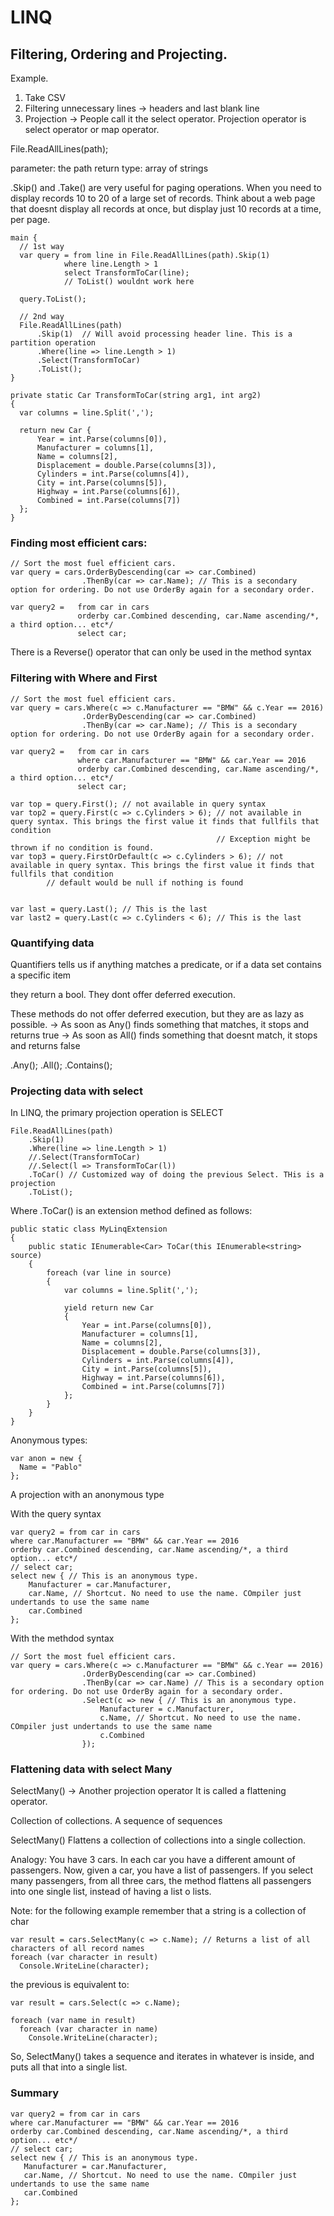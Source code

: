 # LINQ

## Filtering, Ordering and Projecting.

Example.

  1. Take CSV
  2. Filtering unnecessary lines -> headers and last blank line
  3. Projection -> People call it the select operator.
      Projection operator is select operator or map operator.


File.ReadAllLines(path);

  parameter:  the path
  return type: array of strings

.Skip() and .Take() are very useful for paging operations. When you need to display records 10 to 20 of a large set of records. Think about a web page that doesnt display all records at once, but display just 10 records at a time, per page.

```
main {
  // 1st way
  var query = from line in File.ReadAllLines(path).Skip(1)
            where line.Length > 1
            select TransformToCar(line);
            // ToList() wouldnt work here

  query.ToList();

  // 2nd way
  File.ReadAllLines(path)
      .Skip(1)  // Will avoid processing header line. This is a partition operation
      .Where(line => line.Length > 1)
      .Select(TransformToCar)
      .ToList();
}

private static Car TransformToCar(string arg1, int arg2)
{
  var columns = line.Split(',');

  return new Car {
      Year = int.Parse(columns[0]),
      Manufacturer = columns[1],
      Name = columns[2],
      Displacement = double.Parse(columns[3]),
      Cylinders = int.Parse(columns[4]),
      City = int.Parse(columns[5]),
      Highway = int.Parse(columns[6]),
      Combined = int.Parse(columns[7])
  };
}
```

### Finding most efficient cars:

```
// Sort the most fuel efficient cars.
var query = cars.OrderByDescending(car => car.Combined)
                .ThenBy(car => car.Name); // This is a secondary option for ordering. Do not use OrderBy again for a secondary order.

var query2 =   from car in cars
               orderby car.Combined descending, car.Name ascending/*, a third option... etc*/
               select car;
```

There is a Reverse() operator that can only be used in the method syntax

### Filtering with Where and First

```
// Sort the most fuel efficient cars.
var query = cars.Where(c => c.Manufacturer == "BMW" && c.Year == 2016)
                .OrderByDescending(car => car.Combined)
                .ThenBy(car => car.Name); // This is a secondary option for ordering. Do not use OrderBy again for a secondary order.

var query2 =   from car in cars
               where car.Manufacturer == "BMW" && car.Year == 2016
               orderby car.Combined descending, car.Name ascending/*, a third option... etc*/
               select car;

var top = query.First(); // not available in query syntax
var top2 = query.First(c => c.Cylinders > 6); // not available in query syntax. This brings the first value it finds that fullfils that condition
                                              // Exception might be thrown if no condition is found.    
var top3 = query.FirstOrDefault(c => c.Cylinders > 6); // not available in query syntax. This brings the first value it finds that fullfils that condition
        // default would be null if nothing is found


var last = query.Last(); // This is the last
var last2 = query.Last(c => c.Cylinders < 6); // This is the last
```

### Quantifying data

Quantifiers tells us if anything matches a predicate, or if a data set contains a specific item

they return a bool. They dont offer deferred execution.

These methods do not offer deferred execution, but they are as lazy as possible.
  -> As soon as Any() finds something that matches, it stops and returns true
  -> As soon as All() finds something that doesnt match, it stops and returns false

.Any();
.All();
.Contains();

### Projecting data with select

In LINQ, the primary projection operation is SELECT

```
File.ReadAllLines(path)
    .Skip(1)
    .Where(line => line.Length > 1)
    //.Select(TransformToCar)
    //.Select(l => TransformToCar(l))
    .ToCar() // Customized way of doing the previous Select. THis is a projection
    .ToList();       
```

Where .ToCar() is an extension method defined as follows:
```
public static class MyLinqExtension
{
    public static IEnumerable<Car> ToCar(this IEnumerable<string> source)
    {
        foreach (var line in source)
        {
            var columns = line.Split(',');

            yield return new Car
            {
                Year = int.Parse(columns[0]),
                Manufacturer = columns[1],
                Name = columns[2],
                Displacement = double.Parse(columns[3]),
                Cylinders = int.Parse(columns[4]),
                City = int.Parse(columns[5]),
                Highway = int.Parse(columns[6]),
                Combined = int.Parse(columns[7])
            };
        }
    }
}
```

Anonymous types:

```
var anon = new {
  Name = "Pablo"
};
```

A projection with an anonymous type

With the query syntax
```
var query2 = from car in cars
where car.Manufacturer == "BMW" && car.Year == 2016
orderby car.Combined descending, car.Name ascending/*, a third option... etc*/
// select car;
select new { // This is an anonymous type.  
    Manufacturer = car.Manufacturer,
    car.Name, // Shortcut. No need to use the name. COmpiler just undertands to use the same name
    car.Combined
};
```

With the methdod syntax
```
// Sort the most fuel efficient cars.
var query = cars.Where(c => c.Manufacturer == "BMW" && c.Year == 2016)
                .OrderByDescending(car => car.Combined)
                .ThenBy(car => car.Name) // This is a secondary option for ordering. Do not use OrderBy again for a secondary order.
                .Select(c => new { // This is an anonymous type.  
                    Manufacturer = c.Manufacturer,
                    c.Name, // Shortcut. No need to use the name. COmpiler just undertands to use the same name
                    c.Combined
                });
```

### Flattening data with select Many

SelectMany() -> Another projection operator
It is called a flattening operator.

Collection of collections. A sequence of sequences

SelectMany()
  Flattens a collection of collections into a single collection.

Analogy:
  You have 3 cars. In each car you have a different amount of passengers. Now, given a car, you have a list of passengers. If you select many passengers, from all three cars, the method flattens all passengers into one single list, instead of having a list o lists.

Note: for the following example remember that a string is a collection of char
```
var result = cars.SelectMany(c => c.Name); // Returns a list of all characters of all record names
foreach (var character in result)
  Console.WriteLine(character);
```

the previous is equivalent to:
```
var result = cars.Select(c => c.Name);

foreach (var name in result)
  foreach (var character in name)
    Console.WriteLine(character);
```

So, SelectMany() takes a sequence and iterates in whatever is inside, and puts all that into a single list.


### Summary

```
var query2 = from car in cars
where car.Manufacturer == "BMW" && car.Year == 2016
orderby car.Combined descending, car.Name ascending/*, a third option... etc*/
// select car;
select new { // This is an anonymous type.  
   Manufacturer = car.Manufacturer,
   car.Name, // Shortcut. No need to use the name. COmpiler just undertands to use the same name
   car.Combined
};
```
